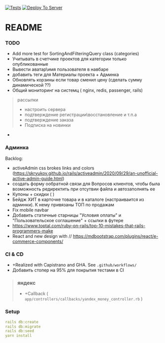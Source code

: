 [![Tests](https://github.com/sasha370/project_store/actions/workflows/ci.yml/badge.svg)](https://github.com/sasha370/project_store/actions/workflows/ci.yml) [![Deploy To Server](https://github.com/sasha370/project_store/actions/workflows/deploy.yml/badge.svg)](https://github.com/sasha370/project_store/actions/workflows/deploy.yml)

# README

### TODO

- Add more test for SortingAndFilteringQuery class (categories)
- Учитывать в счетчике проектов для категории только опубликованные 
- Вывести аватар\имя пользователя в навбаре
- добавить теги для Материалы проекта + Админка
- Обновлять корзины если товар сменил цену (сделать сумму динамической ??)
- Общий мониторинг на системц ( nginx, redis, passenger, rails)


> рассылки
> - настроить серверa
>- подтверждение регистрации\восстановление и т.п.a
>- подтверждение заказа
>- Подписка на новинки
- 

### Админка


Backlog: 
- activeAdmin css brokes links and colors  (https://skryukov.github.io/rails/activeadmin/2020/09/29/an-unofficial-active-admin-guide.html)
- создать форму ообратной связи для Вопросов клиентов, чтобы была возможность редиректить при отсутвии файла и автозаполнять ее
- Купоны + скидки ( )
- Бейдж ХИТ в карточке товара и в каталоге (настраиваится из админки).   К нему привязаны ТОП по продажам
- Fix mobile navbar
- Добавить статичные старницы "Условия оплаты" и "Пользовательское соглашение" + ссылки в футере
- https://www.toptal.com/ruby-on-rails/top-10-mistakes-that-rails-programmers-make
- React and new design with //  https://mdbootstrap.com/plugins/react/e-commerce-components/

### CI & CD
 - +Realized with Capistrano and GHA. See `.github/workflows/`
 - Добавить стопер на 95% для покрытия тестами в CI

> ### яндекс
> - +Callback  ( `app/controllers/callbacks/yandex_money_controller.rb` )

### Setup
```yaml
rails db:create
rails db:migrate
rails db:seed
yarn install
```

